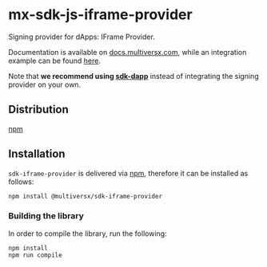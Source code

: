 # mx-sdk-js-iframe-provider

Signing provider for dApps: IFrame Provider. 

Documentation is available on [docs.multiversx.com](https://docs.multiversx.com/sdk-and-tools/sdk-js/sdk-js-signing-providers), while an integration example can be found [here](https://github.com/multiversx/mx-sdk-js-examples/tree/main/signing-providers).

Note that **we recommend using [sdk-dapp](https://github.com/multiversx/mx-sdk-dapp)** instead of integrating the signing provider on your own.

## Distribution

[npm](https://www.npmjs.com/package/@multiversx/sdk-iframe-provider)

## Installation

`sdk-iframe-provider` is delivered via [npm](https://www.npmjs.com/package/@multiversx/sdk-iframe-provider), therefore it can be installed as follows:

```
npm install @multiversx/sdk-iframe-provider
```

### Building the library

In order to compile the library, run the following:

```
npm install
npm run compile
```
